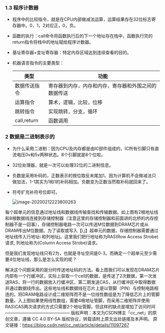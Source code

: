 ### 1.3 程序计数器

* 程序中的比较指令，就是在CPU内部做减法运算，运算结果存在32位标志寄存器中。0，1，2对应正，0，负。

* 函数的执行：call命令将函数执行后的下一个地址存在栈中，函数执行完的return指令将栈中的地址赋给程序计数器。

* 基址寄存器+变址寄存器：特定内存区域达到连续查看的目的。

* 机器语言指令的主要类型：

  | 类型         | 功能                                                 |
  | ------------ | ---------------------------------------------------- |
  | 数据传送指令 | 寄存器到内存，内存和内存，寄存器和外围之间的数据传送 |
  | 运算指令     | 算术，逻辑，比较，位移                               |
  | 跳转指令     | 实现跳转，分支，循环                                 |
  | call,return  | 函数调用                                             |

### 2 数据是二进制表示的

* 为什么采用二进制：因为CPU及内存都是由IC部件组成的，IC所有引脚只有直流电压0v和5v两种状态。8个引脚就是8个位啦。

* 32位处理器，就是一次可以处理32位的二进制信息。

* 负数是采用补码的，正数表示的按位取反末尾加1。因为计算机不会做减法只做加法，1-1其实为1和1的补码相加。负数变为正数当然取补码就回来了。

* 符号扩充补符号位即可。

  ![image-20200212223800263](C:\Users\86159\AppData\Roaming\Typora\typora-user-images\image-20200212223800263.png)

每个超单元的信息通过地址线和数据线传输查找和传输数据。如上图有2根地址线和8根数据线连接到存储控制器（注意这里的存储控制器和前面讲的北桥的内存控制器不是一回事），存储控制器电路一次可以传送M位数据到DRAM芯片或从DRAM传出M位数据。为了读取或写入【i,j】超单元的数据，存储控制器需要通过地址线传入行地址i 和列地址j。这里我们把行地址称为RAS(Row Access Strobe)请求, 列地址称为(Column Access Strobe)请求。

但是我们发现地址线只有2为，也就是寻址空间是0-3。而确定一个超单元至少需要4位地址线，那么是怎么实现的呢？

解决这个问题采用的是分时传送地址码的方法。看上图我们可以发现在DRAM芯片内部有一个行缓冲区，实际上获取一个cell的数据，是传送了2次数据，第一次发送RAS，将一行的数据放入行缓冲区，第二期发送CAS，从行缓冲区中取得数据并通过数据线传出。这些地址线和数据线在芯片上是以管脚（PIN）与控制电路相连的。将DRAM电路设计成二维矩阵而不是一位线性数组是为了降低芯片上的管脚数量。入上图如果使用线性数组，需要4根地址管脚，而采用二维矩阵并使用RAS\CAS两次请求的方式只需要2个地址管脚。但这样的缺点是增加了访问时间
———————————————
版权声明：本文为CSDN博主「cc_net」的原创文章，遵循 CC 4.0 BY-SA 版权协议，转载请附上原文出处链接及本声明。
原文链接：https://blog.csdn.net/cc_net/article/details/11097267